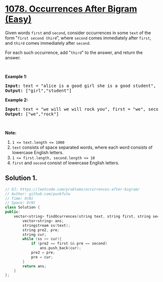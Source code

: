 # [1078. Occurrences After Bigram (Easy)](https://leetcode.com/problems/occurrences-after-bigram/)

<p>Given words <code>first</code> and <code>second</code>, consider occurrences in some&nbsp;<code>text</code> of the form "<code>first second third</code>", where <code>second</code> comes immediately after <code>first</code>, and <code>third</code> comes immediately after <code>second</code>.</p>

<p>For each such occurrence, add "<code>third</code>" to the answer, and return the answer.</p>

<p>&nbsp;</p>

<p><strong>Example 1:</strong></p>

<pre><strong>Input: </strong>text = <span id="example-input-1-1">"alice is a good girl she is a good student"</span>, first = <span id="example-input-1-2">"a"</span>, second = <span id="example-input-1-3">"good"</span>
<strong>Output: </strong><span id="example-output-1">["girl","student"]</span>
</pre>

<div>
<p><strong>Example 2:</strong></p>

<pre><strong>Input: </strong>text = <span id="example-input-2-1">"we will we will rock you"</span>, first = <span id="example-input-2-2">"we"</span>, second = <span id="example-input-2-3">"will"</span>
<strong>Output: </strong><span id="example-output-2">["we","rock"]</span>
</pre>

<p>&nbsp;</p>

<p><strong>Note:</strong></p>

<ol>
	<li><code>1 &lt;= text.length &lt;= 1000</code></li>
	<li><code>text</code> consists of space separated words, where each word consists of lowercase English letters.</li>
	<li><code>1 &lt;= first.length, second.length &lt;= 10</code></li>
	<li><code>first</code> and <code>second</code> consist of lowercase English letters.</li>
</ol>
</div>


## Solution 1.

```cpp
// OJ: https://leetcode.com/problems/occurrences-after-bigram/
// Author: github.com/punkfulw
// Time: O(N)
// Space: O(N)
class Solution {
public:
    vector<string> findOcurrences(string text, string first, string second) {
        vector<string> ans;
        stringstream ss(text);
        string pre2, pre;
        string cur;
        while (ss >> cur){
            if (pre2 == first && pre == second)
                ans.push_back(cur);
            pre2 = pre;
            pre = cur;
        }
        return ans;
    }
};
```
